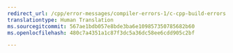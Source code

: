 ```yaml
---
redirect_url: /cpp/error-messages/compiler-errors-1/c-cpp-build-errors
translationtype: Human Translation
ms.sourcegitcommit: 567ae1bdb057e8bde3ba6e109857350785682b60
ms.openlocfilehash: 480c7a4351a1c87f3dc5a36dc58ee6cdd905c2bf

---
```



<!--HONumber=Feb17_HO4-->


